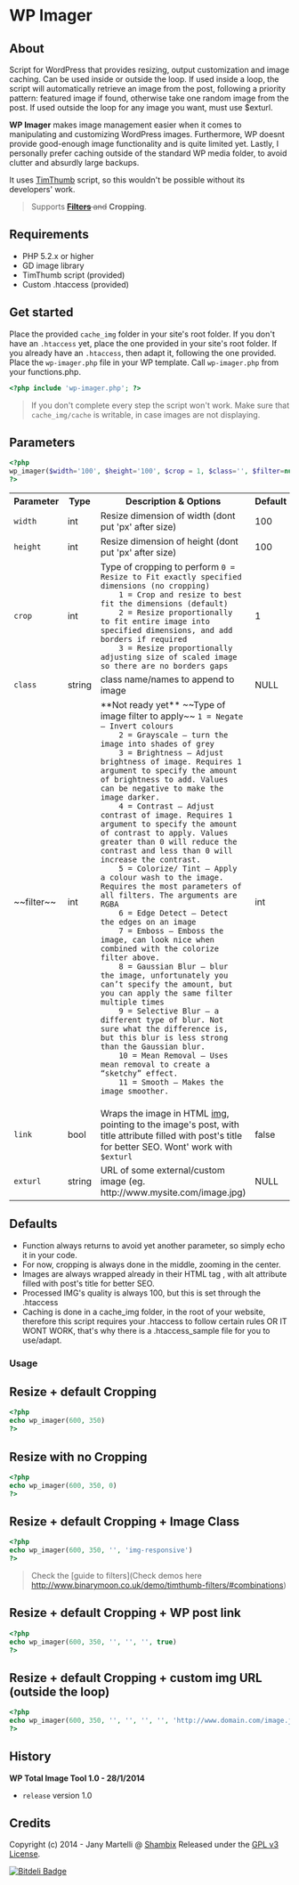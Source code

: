 # WP Imager

## About

Script for WordPress that provides resizing, output customization and image caching.
Can be used inside or outside the loop.
If used inside a loop, the script will automatically retrieve an image from the post, following a priority pattern: featured image if found, otherwise take one random image from the post.
If used outside the loop for any image you want, must use $exturl.

**WP Imager** makes image management easier when it comes to manipulating and customizing WordPress images.
Furthermore, WP doesnt provide good-enough image functionality and is quite limited yet.
Lastly, I personally prefer caching outside of the standard WP media folder, to avoid clutter and absurdly large backups.

It uses [TimThumb](http://code.google.com/p/timthumb/) script, so this wouldn't be possible without its developers' work.

> Supports ~~**[Filters](http://www.binarymoon.co.uk/2010/08/timthumb-image-filters/)** and~~ **Cropping**.

## Requirements

- PHP 5.2.x or higher
- GD image library
- TimThumb script (provided)
- Custom .htaccess (provided)

## Get started

Place the provided `cache_img` folder in your site's root folder.
If you don't have an `.htaccess` yet, place the one provided in your site's root folder.
If you already have an `.htaccess`, then adapt it, following the one provided.
Place the `wp-imager.php` file in your WP template.
Call `wp-imager.php` from your functions.php.

```php
<?php include 'wp-imager.php'; ?>
```

> If you don't complete every step the script won't work.
> Make sure that `cache_img/cache` is writable, in case images are not displaying.

## Parameters

```php
<?php
wp_imager($width='100', $height='100', $crop = 1, $class='', $filter=null, $link=false, $exturl=null )
?>
```

<table>
  <tr>
    <th>Parameter</th>
    <th>Type</th>
    <th>Description & Options</th>
    <th>Default</th>
  </tr>
  <tr>
    <td><code>width</code></td>
    <td>int</td>
    <td>Resize dimension of width (dont put 'px' after size)</td>
    <td>100</td>
  </tr>
  <tr>
    <td><code>height</code></td>
    <td>int</td>
    <td>Resize dimension of height (dont put 'px' after size)</td>
    <td>100</td>
  </tr>
  <tr>
    <td><code>crop</code></td>
    <td>int</td>
    <td>Type of cropping to perform
    <code>0 = Resize to Fit exactly specified dimensions (no cropping) 	
    1 =	Crop and resize to best fit the dimensions (default)
    2 =	Resize proportionally to fit entire image into specified dimensions, and add borders if required
    3 =	Resize proportionally adjusting size of scaled image so there are no borders gaps</code></td>
    <td>1</td>
  </tr>
  <tr>
    <td><code>class</code></td>
    <td>string</td>
    <td>class name/names to append to image</td>
    <td>NULL</td>
  </tr>
  <tr>
    <td>~~filter~~</td>
    <td>int</td>
    <td>**Not ready yet** ~~Type of image filter to apply~~
    <code>1 = Negate – Invert colours
	2 = Grayscale – turn the image into shades of grey
	3 = Brightness – Adjust brightness of image. Requires 1 argument to specify the amount of brightness to add. Values can be negative to make the image darker.
	4 = Contrast – Adjust contrast of image. Requires 1 argument to specify the amount of contrast to apply. Values greater than 0 will reduce the contrast and less than 0 will increase the contrast.
	5 = Colorize/ Tint – Apply a colour wash to the image. Requires the most parameters of all filters. The arguments are RGBA
	6 = Edge Detect – Detect the edges on an image
	7 = Emboss – Emboss the image, can look nice when combined with the colorize filter above.
	8 = Gaussian Blur – blur the image, unfortunately you can’t specify the amount, but you can apply the same filter multiple times
	9 = Selective Blur – a different type of blur. Not sure what the difference is, but this blur is less strong than the Gaussian blur.
	10 = Mean Removal – Uses mean removal to create a “sketchy” effect.
	11 = Smooth – Makes the image smoother.
    </code></td>
    <td>int</td>
  </tr>
  <tr>
    <td><code>link</code></td>
    <td>bool</td>
    <td>Wraps the image in HTML <a href="">img</a>, pointing to the image's post, with title attribute filled with post's title for better SEO. Wont' work with <code>$exturl</code></td>
    <td>false</td>
  </tr>
  <tr>
    <td><code>exturl</code></td>
    <td>string</td>
    <td>URL of some external/custom image (eg. http://www.mysite.com/image.jpg)	</td>
    <td>NULL</td>
  </tr>
</table>


## Defaults

- Function always returns to avoid yet another parameter, so simply echo it in your code.
- For now, cropping is always done in the middle, zooming in the center.
- Images are always wrapped already in their HTML tag <img src="" />, with alt attribute filled with post's title for better SEO.
- Processed IMG's quality is always 100, but this is set through the .htaccess
- Caching is done in a cache_img folder, in the root of your website, therefore this script requires your .htaccess to follow certain rules OR IT WONT WORK, that's why there is a .htaccess_sample file for you to use/adapt.


### Usage

## Resize + default Cropping

```php
<?php
echo wp_imager(600, 350)
?>
```

## Resize with no Cropping

```php
<?php
echo wp_imager(600, 350, 0)
?>
```

## Resize + default Cropping + Image Class

```php
<?php
echo wp_imager(600, 350, '', 'img-responsive')
?>
```

> Check the [guide to filters](Check demos here http://www.binarymoon.co.uk/demo/timthumb-filters/#combinations)

## Resize + default Cropping + WP post link

```php
<?php
echo wp_imager(600, 350, '', '', '', true)
?>
```

## Resize + default Cropping + custom img URL (outside the loop)

```php
<?php
echo wp_imager(600, 350, '', '', '', '', 'http://www.domain.com/image.jpg')
?>
```


## History

**WP Total Image Tool 1.0 - 28/1/2014**

- `release` version 1.0

## Credits

Copyright (c) 2014 - Jany Martelli @ [Shambix](http://www.shambix.com)
Released under the [GPL v3 License](http://choosealicense.com/licenses/gpl-v3/).

[![Bitdeli Badge](https://d2weczhvl823v0.cloudfront.net/cosenary/instagram-php-api/trend.png)](https://bitdeli.com/free "Bitdeli Badge")